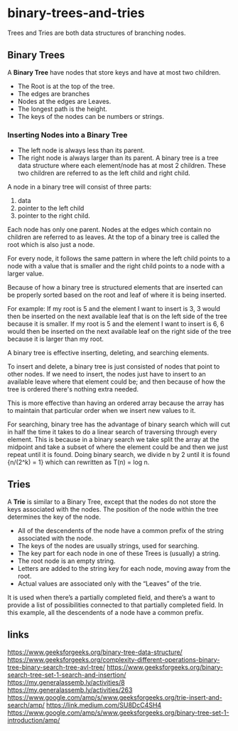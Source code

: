 # binary-trees-and-tries

Trees and Tries are both data structures of branching nodes. 

## Binary Trees

A **Binary Tree** have nodes that store keys and  have at most two children. 

- The Root is at the top of the tree.
- The edges are branches
- Nodes at the edges are Leaves.
- The longest path is the height.
- The keys of the nodes can be numbers or strings.

### Inserting Nodes into a Binary Tree

- The left node is always less than its parent.
- The right node is always larger than its parent.
A binary tree is a tree data structure where each element/node has at most 2 children. These two children are referred to as the left child and right child.  

A node in a binary tree will consist of three parts:
1) data
2) pointer to the left child
3) pointer to the right child.  

Each node has only one parent.  Nodes at the edges which contain no children are referred to as leaves. At the top of a binary tree is called the root which is also just a node.  

For every node, it follows the same pattern in where the left child points to a node with a value that is smaller and the right child points to a node with a larger value. 

Because of how a binary tree is structured elements that are inserted can be properly sorted based on the root and leaf of where it is being inserted. 

For example: 
If my root is 5 and the element I want to insert is 3, 3 would then be inserted on the next available leaf that is on the left side of the tree because it is smaller.  If my root is 5 and the element I want to insert is 6, 6 would then be inserted on the next available leaf on the right side of the tree because it is larger than my root. 

A binary tree is effective inserting, deleting, and searching elements.  

To insert and delete, a binary tree is just consisted of nodes that point to other nodes.  If we need to insert, the nodes just have to insert to an available leave where that element could be; and then because of how the tree is ordered there's nothing extra needed. 

This is more effective than having an ordered array because the array has to maintain that particular order when we insert new values to it.  

For searching, binary tree has the advantage of binary search which will cut in half the time it takes to do a linear search of traversing through every element.  This is because in a binary search we take split the array at the midpoint and take a subset of where the element could be and then we just repeat until it is found. Doing binary search,  we divide n by 2 until it is found {n/(2^k) = 1} which can rewritten as T(n) = log n. 

## Tries

A **Trie** is similar to a Binary Tree, except that the nodes do not store the keys associated with the nodes. The position of the node within the tree determines the key of the node. 

- All of the descendents of the node have a common prefix of the string associated with the node.
- The keys of the nodes are usually strings, used for searching.
- The key part for each node in one of these Trees is (usually) a string.
- The root node is an empty string.
- Letters are added to the string key for each node, moving away from the root.
- Actual values are associated only with the “Leaves” of the trie.

It is used when there’s a partially completed field, and there’s a want to provide a list of possibilities connected to that partially completed field. 
In this example, all the descendents of a node have a common prefix.  







## links
https://www.geeksforgeeks.org/binary-tree-data-structure/
https://www.geeksforgeeks.org/complexity-different-operations-binary-tree-binary-search-tree-avl-tree/
https://www.geeksforgeeks.org/binary-search-tree-set-1-search-and-insertion/
https://my.generalassemb.ly/activities/8
https://my.generalassemb.ly/activities/263
https://www.google.com/amp/s/www.geeksforgeeks.org/trie-insert-and-search/amp/
https://link.medium.com/SU8DcC4SH4
https://www.google.com/amp/s/www.geeksforgeeks.org/binary-tree-set-1-introduction/amp/

